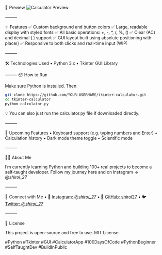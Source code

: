 📸 Preview
![Calculator Preview](https://github.com/user-attachments/assets/0db710e5-e333-4e3f-8b29-974ec35a3ee3)

⸻

✨ Features
✅ Custom background and button colors
✅ Large, readable display with styled fonts
✅ All basic operations: +, -, *, /, %, ()
✅ Clear (AC) and decimal (.) support
✅ GUI layout built using absolute positioning with place()
✅ Responsive to both clicks and real-time input (WIP)

⸻

🛠️ Technologies Used
	•	Python 3.x
	•	Tkinter GUI Library

⸻
 📦 How to Run

Make sure Python is installed. Then:

```bash
git clone https://github.com/YOUR-USERNAME/tkinter-calculator.git
cd tkinter-calculator
python calculator.py
```

💡 You can also just run the calculator.py file if downloaded directly.

⸻

🔮 Upcoming Features
	•	Keyboard support (e.g. typing numbers and Enter)
	•	Calculation history
	•	Dark mode theme toggle
	•	Scientific mode

 
⸻

👨‍💻 About Me

I’m currently learning Python and building 100+ real projects to become a self-taught developer.
Follow my journey here and on Instagram → @_shiroi_27_


⸻

📢 Connect with Me
	• 🐍 [Instagram: @_shiroi_27_](https://instagram.com/_shiroi_27_)
        • 💼 [GitHub: shiroi27](https://github.com/shiroi27)
        • 🐦 [Twitter: @_shiroi_27_](https://twitter.com/_shiroi_27_)
  
⸻

📜 License

This project is open-source and free to use. MIT License.

#Python #Tkinter #GUI #CalculatorApp #100DaysOfCode #PythonBeginner #SelfTaughtDev #BuildInPublic
